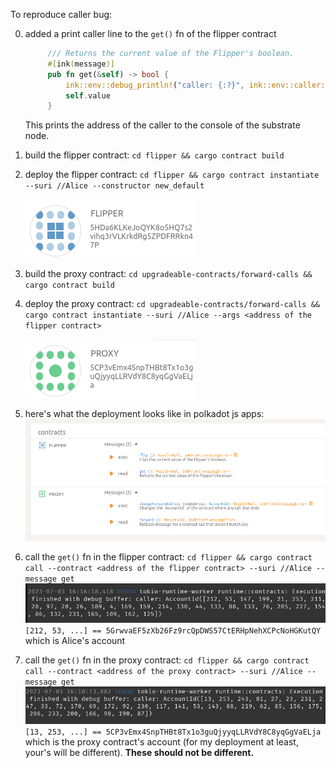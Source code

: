 To reproduce caller bug:

0. added a print caller line to the `get()` fn of the flipper contract
   ```rust
        /// Returns the current value of the Flipper's boolean.
        #[ink(message)]
        pub fn get(&self) -> bool {
            ink::env::debug_println!("caller: {:?}", ink::env::caller::<ink::env::DefaultEnvironment>());
            self.value
        }
   ```
   This prints the address of the caller to the console of the substrate node.
1. build the flipper contract: `cd flipper && cargo contract build`
1. deploy the flipper contract: `cd flipper && cargo contract instantiate --suri //Alice --constructor new_default` 

   ![flipper](flipper.png)

1. build the proxy contract: `cd upgradeable-contracts/forward-calls && cargo contract build`
1. deploy the proxy contract: `cd upgradeable-contracts/forward-calls && cargo contract instantiate --suri //Alice --args <address of the flipper contract>`

   ![proxy](proxy.png)

1. here's what the deployment looks like in polkadot js apps:
   ![overview](overview.png)
1. call the `get()` fn in the flipper contract: `cd flipper && cargo contract call --contract <address of the flipper contract> --suri //Alice --message get` 
   ![call1](call1.png) `[212, 53, ...] == 5GrwvaEF5zXb26Fz9rcQpDWS57CtERHpNehXCPcNoHGKutQY` which is Alice's account
1. call the `get()` fn in the proxy contract: `cd flipper && cargo contract call --contract <address of the proxy contract> --suri //Alice --message get` 
   ![call2](call2.png) `[13, 253, ...] == 5CP3vEmx4SnpTHBt8Tx1o3guQjyyqLLRVdY8C8yqGgVaELja` which is the proxy contract's account (for my deployment at least, your's will be different). **These should not be different.**